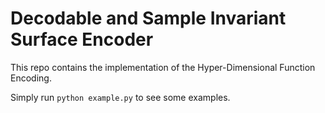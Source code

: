 # Decodable and Sample Invariant Surface Encoder
This repo contains the implementation of the Hyper-Dimensional Function Encoding.

Simply run `python example.py` to see some examples.
